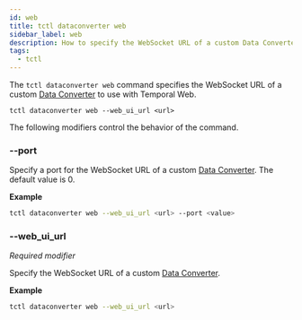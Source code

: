 ```yaml
---
id: web
title: tctl dataconverter web
sidebar_label: web
description: How to specify the WebSocket URL of a custom Data Converter using tctl.
tags:
  - tctl
---
```


The `tctl dataconverter web` command specifies the WebSocket URL of a custom [Data Converter](/concepts/what-is-a-data-converter) to use with Temporal Web.

`tctl dataconverter web --web_ui_url <url>`

The following modifiers control the behavior of the command.

### --port

Specify a port for the WebSocket URL of a custom [Data Converter](/concepts/what-is-a-data-converter).
The default value is 0.

**Example**

```bash
tctl dataconverter web --web_ui_url <url> --port <value>
```

### --web_ui_url

_Required modifier_

Specify the WebSocket URL of a custom [Data Converter](/concepts/what-is-a-data-converter).

**Example**

```bash
tctl dataconverter web --web_ui_url <url>
```
